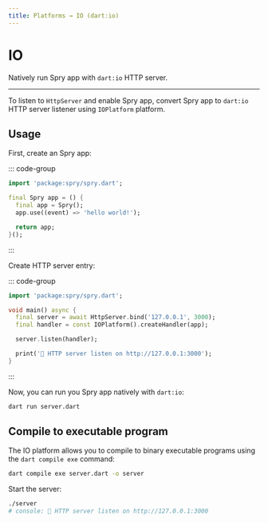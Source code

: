 ```yaml
---
title: Platforms → IO (dart:io)
---
```


# IO <Badge type="tip" text="dart:io" />

Natively run Spry app with `dart:io` HTTP server.

---

To listen to `HttpServer` and enable Spry app, convert Spry app to `dart:io` HTTP server listener using `IOPlatform` platform.

## Usage

First, create an Spry app:

::: code-group
```dart [app.dart]
import 'package:spry/spry.dart';

final Spry app = () {
  final app = Spry();
  app.use((event) => 'hello world!');

  return app;
}();
```
:::

Create HTTP server entry:

::: code-group
```dart [server.dart]
import 'package:spry/spry.dart';

void main() async {
  final server = await HttpServer.bind('127.0.0.1', 3000);
  final handler = const IOPlatform().createHandler(app);

  server.listen(handler);

  print('🚀 HTTP server listen on http://127.0.0.1:3000');
}
```
:::

Now, you can run you Spry app natively with `dart:io`:

```bash
dart run server.dart
```

## Compile to executable program

The IO platform allows you to compile to binary executable programs using the `dart compile exe` command:

```bash
dart compile exe server.dart -o server
```

Start the server:

```bash
./server
# console: 🚀 HTTP server listen on http://127.0.0.1:3000
```
